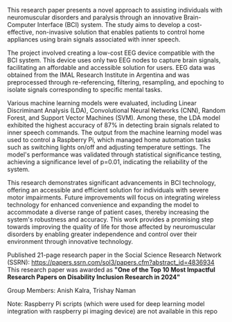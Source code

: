 This research paper presents a novel approach to assisting individuals with neuromuscular disorders and paralysis through an innovative Brain-Computer Interface (BCI) system. The study aims to develop a cost-effective, non-invasive solution that enables patients to control home appliances using brain signals associated with inner speech.

The project involved creating a low-cost EEG device compatible with the BCI system. This device uses only two EEG nodes to capture brain signals, facilitating an affordable and accessible solution for users. EEG data was obtained from the IMAL Research Institute in Argentina and was preprocessed through re-referencing, filtering, resampling, and epoching to isolate signals corresponding to specific mental tasks.

Various machine learning models were evaluated, including Linear Discriminant Analysis (LDA), Convolutional Neural Networks (CNN), Random Forest, and Support Vector Machines (SVM). Among these, the LDA model exhibited the highest accuracy of 87% in detecting brain signals related to inner speech commands. The output from the machine learning model was used to control a Raspberry Pi, which managed home automation tasks such as switching lights on/off and adjusting temperature settings. The model's performance was validated through statistical significance testing, achieving a significance level of p=0.01, indicating the reliability of the system.

This research demonstrates significant advancements in BCI technology, offering an accessible and efficient solution for individuals with severe motor impairments. Future improvements will focus on integrating wireless technology for enhanced convenience and expanding the model to accommodate a diverse range of patient cases, thereby increasing the system's robustness and accuracy. This work provides a promising step towards improving the quality of life for those affected by neuromuscular disorders by enabling greater independence and control over their environment through innovative technology.

Published 21-page research paper in the Social Science Research Network (SSRN): https://papers.ssrn.com/sol3/papers.cfm?abstract_id=4836934
  This research paper was awarded as **"One of the Top 10 Most Impactful Research Papers on Disability Inclusion Research in 2024"**

Group Members: Anish Kalra, Trishay Naman

Note: Raspberry Pi scripts (which were used for deep learning model integration with raspberry pi imaging device) are not available in this repo
